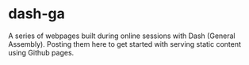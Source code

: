 # dash-ga
A series of webpages built during online sessions with Dash (General Assembly). Posting them here to get started with serving static content using Github pages.
